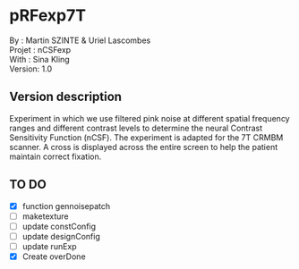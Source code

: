 # pRFexp7T
By :      Martin SZINTE & Uriel Lascombes<br/>
Projet :  nCSFexp<br/>
With :    Sina Kling<br/>
Version:  1.0<br/>

## Version description
Experiment in which we use filtered pink noise at different spatial frequency ranges and different contrast levels to determine the neural Contrast Sensitivity Function (nCSF). The experiment is adapted for the 7T CRMBM scanner. A cross is displayed across the entire screen to help the patient maintain correct fixation.

## TO DO 
- [x] function gennoisepatch
- [ ] maketexture
- [ ] update constConfig
- [ ] update designConfig 
- [ ] update runExp
- [x] Create overDone